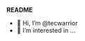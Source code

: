 <b>README</b>

- 👋 Hi, I’m @tecwarrior
- 👀 I’m interested in ...



<!---
tecwarrior/tecwarrior is a ✨ special ✨ repository because its `README.md` (this file) appears on your GitHub profile.
You can click the Preview link to take a look at your changes.
--->
